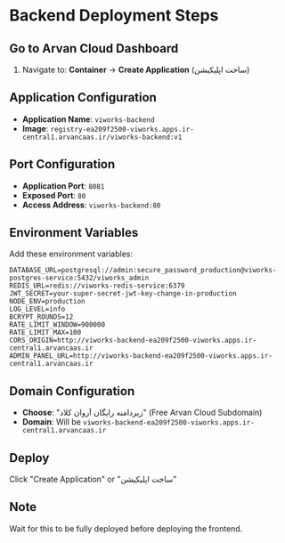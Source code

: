 # Backend Deployment Steps

## Go to Arvan Cloud Dashboard
1. Navigate to: **Container** → **Create Application** (ساخت اپلیکیشن)

## Application Configuration
- **Application Name**: `viworks-backend`
- **Image**: `registry-ea209f2500-viworks.apps.ir-central1.arvancaas.ir/viworks-backend:v1`

## Port Configuration
- **Application Port**: `8081`
- **Exposed Port**: `80`
- **Access Address**: `viworks-backend:80`

## Environment Variables
Add these environment variables:
```
DATABASE_URL=postgresql://admin:secure_password_production@viworks-postgres-service:5432/viworks_admin
REDIS_URL=redis://viworks-redis-service:6379
JWT_SECRET=your-super-secret-jwt-key-change-in-production
NODE_ENV=production
LOG_LEVEL=info
BCRYPT_ROUNDS=12
RATE_LIMIT_WINDOW=900000
RATE_LIMIT_MAX=100
CORS_ORIGIN=http://viworks-backend-ea209f2500-viworks.apps.ir-central1.arvancaas.ir
ADMIN_PANEL_URL=http://viworks-backend-ea209f2500-viworks.apps.ir-central1.arvancaas.ir
```

## Domain Configuration
- **Choose**: "زیردامنه رایگان آروان کلاد" (Free Arvan Cloud Subdomain)
- **Domain**: Will be `viworks-backend-ea209f2500-viworks.apps.ir-central1.arvancaas.ir`

## Deploy
Click "Create Application" or "ساخت اپلیکیشن"

## Note
Wait for this to be fully deployed before deploying the frontend.
